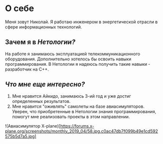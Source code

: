 # О себе

Меня зовут Николай. Я работаю инженером в энергетической отрасли в сфере информационных технологий.

## Зачем я в _Нетологии?_

На работе я занимаюсь эксплуатацией телекоммуникационного оборудования. Дополнительно хотелось бы освоить навыки программирования. В Нетологии я надеюсь получить такие навыки - разработчик на С++.

## *Что мне еще интересно?*
1. Мне нравится Айкидо, занимаюсь 3-ий год и уже достиг определенных результатов.
2. Мне нравится "оживлять" самолеты на базе авиасимуляторов. Уверен, что приобретенные в Нетологии знания программирования, помогут мне реализовать проекты в этом направлении.

!(Авиасимулятор X-plane)[https://forums.x-plane.org/screenshots/monthly_2019_04/58.jpg.c0ac47db7f099b49e1cd592575b5d7a5.jpg]
